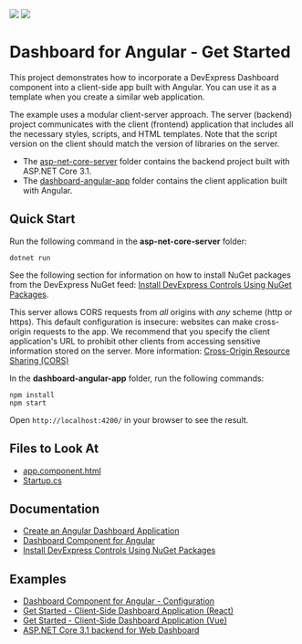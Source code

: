 <!-- default badges list -->
[![](https://img.shields.io/badge/Open_in_DevExpress_Support_Center-FF7200?style=flat-square&logo=DevExpress&logoColor=white)](https://supportcenter.devexpress.com/ticket/details/T828585)
[![](https://img.shields.io/badge/📖_How_to_use_DevExpress_Examples-e9f6fc?style=flat-square)](https://docs.devexpress.com/GeneralInformation/403183)
<!-- default badges end -->

# Dashboard for Angular - Get Started

This project demonstrates how to incorporate a DevExpress Dashboard component into a client-side app built with Angular. You can use it as a template when you create a similar web application.

The example uses a modular client-server approach. The server (backend) project communicates with the client (frontend) application that includes all the necessary styles, scripts, and HTML templates. Note that the script version on the client should match the version of libraries on the server.

- The [asp-net-core-server](asp-net-core-server) folder contains the backend project built with ASP.NET Core 3.1.
- The [dashboard-angular-app](dashboard-angular-app) folder contains the client application built with Angular.

## Quick Start

Run the following command in the **asp-net-core-server** folder:

```
dotnet run
```

See the following section for information on how to install NuGet packages from the DevExpress NuGet feed: [Install DevExpress Controls Using NuGet Packages](https://docs.devexpress.com/GeneralInformation/115912/installation/install-devexpress-controls-using-nuget-packages).

This server allows CORS requests from _all_ origins with _any_ scheme (http or https). This default configuration is insecure: websites can make cross-origin requests to the app. We recommend that you specify the client application's URL to prohibit other clients from accessing sensitive information stored on the server. More information: [Cross-Origin Resource Sharing (CORS)](https://docs.devexpress.com/Dashboard/400709)

In the **dashboard-angular-app** folder, run the following commands:

```
npm install
npm start
```

Open ```http://localhost:4200/``` in your browser to see the result.

<!-- default file list -->
## Files to Look At

* [app.component.html](./dashboard-angular-app/src/app/app.component.html)
* [Startup.cs](./asp-net-core-server/Startup.cs)
<!-- default file list end -->

## Documentation

- [Create an Angular Dashboard Application](https://docs.devexpress.com/Dashboard/400322)
- [Dashboard Component for Angular](https://docs.devexpress.com/Dashboard/401976)
- [Install DevExpress Controls Using NuGet Packages](https://docs.devexpress.com/GeneralInformation/115912/installation/install-devexpress-controls-using-nuget-packages)

## Examples
- [Dashboard Component for Angular - Configuration](https://github.com/DevExpress-Examples/dashboard-angular-example)
- [Get Started - Client-Side Dashboard Application (React)](https://github.com/DevExpress-Examples/dashboard-react-app)
- [Get Started - Client-Side Dashboard Application (Vue)](https://github.com/DevExpress-Examples/dashboard-vue-app)
- [ASP.NET Core 3.1 backend for Web Dashboard](https://github.com/DevExpress-Examples/asp-net-core-dashboard-backend)
